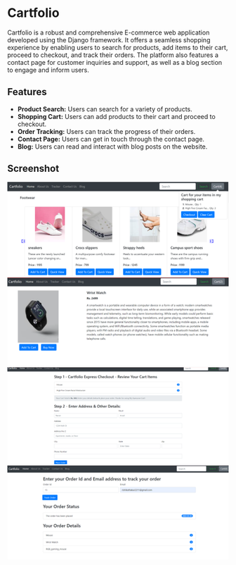 # Cartfolio

Cartfolio is a robust and comprehensive E-commerce web application developed using the Django framework. It offers a seamless shopping experience by enabling users to search for products, add items to their cart, proceed to checkout, and track their orders. The platform also features a contact page for customer inquiries and support, as well as a blog section to engage and inform users.

## Features

- **Product Search:** Users can search for a variety of products.
- **Shopping Cart:** Users can add products to their cart and proceed to checkout.
- **Order Tracking:** Users can track the progress of their orders.
- **Contact Page:** Users can get in touch through the contact page.
- **Blog:** Users can read and interact with blog posts on the website.

## Screenshot
![Home Page](https://github.com/rishikathakur18/Cartf/blob/main/media/shop/images/c1.png)
![Product View Page](https://github.com/rishikathakur18/Cartf/blob/main/media/shop/images/c2.png)
![Checkout Page](https://github.com/rishikathakur18/Cartf/blob/main/media/shop/images/c3.png)
![Order Tracker](https://github.com/rishikathakur18/Cartf/blob/main/media/shop/images/c4.png)

